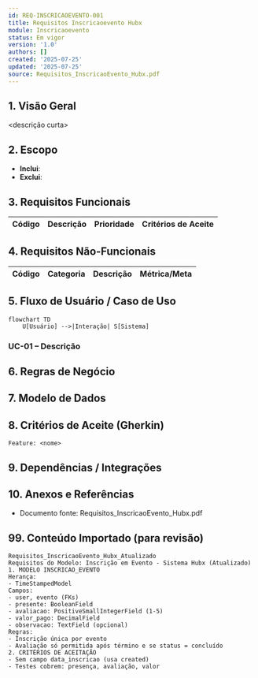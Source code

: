 ```yaml
---
id: REQ-INSCRICAOEVENTO-001
title: Requisitos Inscricaoevento Hubx
module: Inscricaoevento
status: Em vigor
version: '1.0'
authors: []
created: '2025-07-25'
updated: '2025-07-25'
source: Requisitos_InscricaoEvento_Hubx.pdf
---
```


## 1. Visão Geral

<descrição curta>

## 2. Escopo
- **Inclui**:
- **Exclui**:

## 3. Requisitos Funcionais
| Código | Descrição | Prioridade | Critérios de Aceite |
|--------|-----------|-----------|---------------------|

## 4. Requisitos Não-Funcionais
| Código | Categoria | Descrição | Métrica/Meta |
|--------|-----------|-----------|--------------|

## 5. Fluxo de Usuário / Caso de Uso
```mermaid
flowchart TD
    U[Usuário] -->|Interação| S[Sistema]
```

### UC-01 – Descrição

## 6. Regras de Negócio

## 7. Modelo de Dados

## 8. Critérios de Aceite (Gherkin)
```gherkin
Feature: <nome>
```

## 9. Dependências / Integrações

## 10. Anexos e Referências
- Documento fonte: Requisitos_InscricaoEvento_Hubx.pdf

## 99. Conteúdo Importado (para revisão)

```
Requisitos_InscricaoEvento_Hubx_Atualizado
Requisitos do Modelo: Inscrição em Evento - Sistema Hubx (Atualizado)
1. MODELO INSCRICAO_EVENTO
Herança:
- TimeStampedModel
Campos:
- user, evento (FKs)
- presente: BooleanField
- avaliacao: PositiveSmallIntegerField (1-5)
- valor_pago: DecimalField
- observacao: TextField (opcional)
Regras:
- Inscrição única por evento
- Avaliação só permitida após término e se status = concluído
2. CRITÉRIOS DE ACEITAÇÃO
- Sem campo data_inscricao (usa created)
- Testes cobrem: presença, avaliação, valor
```
